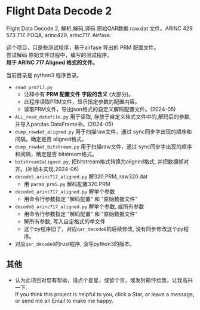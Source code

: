 # Flight Data Decode 2   

Flight Data Decode 2, 解析,解码,译码 原始QAR数据 raw.dat 文件。ARINC 429 573 717. FOQA, arinc429, arinc717. Airfase.  

这个项目，只是些测试程序，基于airfase 导出的 PRM 配置文件。   
尝试解码 原始文件过程中，编写的测试程序。   
**用于 ARINC 717 Aligned 格式的文件。**   

当前目录是 python3 程序目录。  
* `read_prm717.py`   
  - 注释中有 **PRM 配置文件 字段的含义** (大部分)。  
  - 此程序读取PRM文件，显示指定参数的配置内容。   
  - 读取PRM文件，导出json格式的自定义解码配置文件。(2024-05)   
* `ALL_read_datafile.py` 用于读取, 存放于自定义格式文件中的,解码后的参数, 并导入pandas.DataFrame中。(2024-05)   
* `dump_rawdat_aligned.py` 用于扫描raw文件，通过 sync同步字出现的顺序和间隔，确定是否 aligned格式。   
* `dump_rawdat_bitstream.py` 用于扫描raw文件，通过 sync同步字出现的顺序和间隔，确定是否 bitstream格式。  
* `bitstream2aligned.py`, 把bitstream格式转换为aligned格式, 并把数据帧对齐。(补帧未实现,2024-06)   
* `decode5_arinc717_aligned.py` 解320.PRM, raw320.dat   
  - 用 `param_prm5.py` 解码配置320.PRM   
* `decode6_arinc717_aligned.py` 解单个参数
  - 用命令行参数指定 "解码配置" 和 "原始数据文件"   
* `decode8_arinc717_aligned.py` 解单个参数, 或所有参数
  - 用命令行参数指定 "解码配置" 和 "原始数据文件"   
  - 解所有参数, 写入自定格式的单文件   
  - 这个py程序旧了。对应`qar_decode8`的后续修改, 没有同步修改这个py程序。   
* 对应`qar_decode9`的rust程序, 没写python3的版本。


## 其他  
* 认为此项目对您有帮助，请点个星星，或留个言，或发封邮件给我，让我高兴一下.   
  If you think this project is helpful to you, click a Star, or leave a message, or send me an Email to make me happy.  


